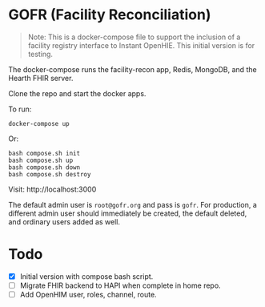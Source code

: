 # GOFR (Facility Reconciliation)

> Note: This is a docker-compose file to support the inclusion of a facility registry interface to Instant OpenHIE. This initial version is for testing.

The docker-compose runs the facility-recon app, Redis, MongoDB, and the Hearth FHIR server.

Clone the repo and start the docker apps.

To run:
```
docker-compose up
```
Or:
```
bash compose.sh init
bash compose.sh up
bash compose.sh down
bash compose.sh destroy
```

Visit: http://localhost:3000

The default admin user is `root@gofr.org` and pass is `gofr`. For production, a different admin user should immediately be created, the default deleted, and ordinary users added as well.

# Todo

- [x] Initial version with compose bash script.
- [ ] Migrate FHIR backend to HAPI when complete in home repo.
- [ ] Add OpenHIM user, roles, channel, route.